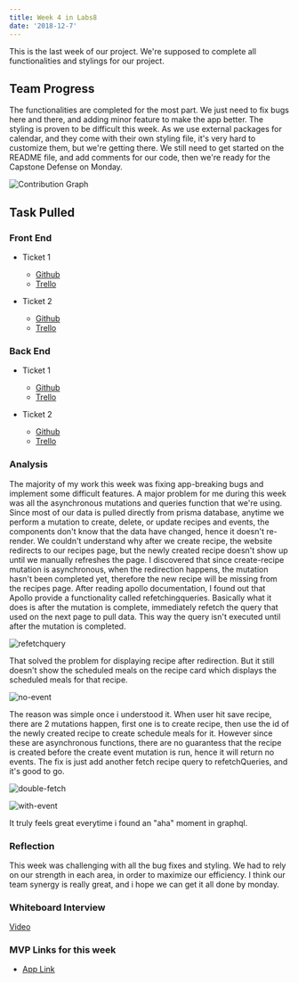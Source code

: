 ```yaml
---
title: Week 4 in Labs8
date: '2018-12-7'
---
```


This is the last week of our project. We're supposed to complete all functionalities and stylings for our project.

## Team Progress

The functionalities are completed for the most part. We just need to fix bugs here and there, and adding minor feature
to make the app better. The styling is proven to be difficult this week. As we use external packages for calendar, and
they come with their own styling file, it's very hard to customize them, but we're getting there. We still need to
get started on the README file, and add comments for our code, then we're ready for the Capstone Defense on Monday.

![Contribution Graph](https://i.imgur.com/0xUEDdN.jpg)

## Task Pulled

### Front End

- Ticket 1

  - [Github](https://github.com/Lambda-School-Labs/Labs8-Cookbook/pull/62)
  - [Trello](https://trello.com/c/BhDGOWCf/89-create-page-new-features)

- Ticket 2
  - [Github](https://github.com/Lambda-School-Labs/Labs8-Cookbook/pull/70)
  - [Trello](https://trello.com/c/40O9Jt66/96-grocery-list-page-stripe-date-validating)

### Back End

- Ticket 1

  - [Github](https://github.com/Lambda-School-Labs/Labs8-Cookbook/pull/74)
  - [Trello](https://trello.com/c/bL7igsHW/66-remove-signup-page-and-complete-settings-page)

- Ticket 2

  - [Github](https://github.com/Lambda-School-Labs/Labs8-Cookbook/pull/80)
  - [Trello](https://trello.com/c/5M6tIlyv/105-multiples-features-and-bug-fixes)

### Analysis

The majority of my work this week was fixing app-breaking bugs and implement some difficult features.
A major problem for me during this week was all the asynchronous mutations and queries function
that we're using. Since most of our data is pulled directly from prisma database, anytime we perform
a mutation to create, delete, or update recipes and events, the components don't know that the data
have changed, hence it doesn't re-render. We couldn't understand why after we create recipe, the website
redirects to our recipes page, but the newly created recipe doesn't show up until we manually refreshes
the page.
I discovered that since create-recipe mutation is asynchronous, when the redirection happens,
the mutation hasn't been completed yet, therefore the new recipe will be missing from the recipes page.
After reading apollo documentation, I found out that Apollo provide a functionality called refetchingqueries.
Basically what it does is after the mutation is complete, immediately refetch the query that used on the next
page to pull data. This way the query isn't executed until after the mutation is completed.

![refetchquery](https://i.imgur.com/HdMcj61.jpg)

That solved the problem for displaying recipe after redirection. But it still doesn't show the scheduled meals
on the recipe card which displays the scheduled meals for that recipe.

![no-event](https://i.imgur.com/HdMcj61.jpg)

The reason was simple once i understood it.
When user hit save recipe, there are 2 mutations happen, first one is to create recipe, then use the id of
the newly created recipe to create schedule meals for it. However since these are asynchronous functions,
there are no guarantess that the recipe is created before the create event mutation is run, hence it will
return no events. The fix is just add another fetch recipe query to refetchQueries, and it's good to go.

![double-fetch](https://i.imgur.com/HdMcj61.jpg)

![with-event](https://i.imgur.com/HdMcj61.jpg)

It truly feels great everytime i found an "aha" moment in graphql.

### Reflection

This week was challenging with all the bug fixes and styling. We had to rely on our strength in each area, in
order to maximize our efficiency. I think our team synergy is really great, and i hope we can get it all done
by monday.

### Whiteboard Interview

[Video](https://youtu.be/mxGyZGkiloc)

### MVP Links for this week

- [App Link](https://lambda-cookbook.netlify.com)
